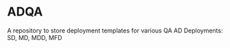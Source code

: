 # ADQA

A repository to store deployment templates for various QA AD Deployments: SD, MD, MDD, MFD

